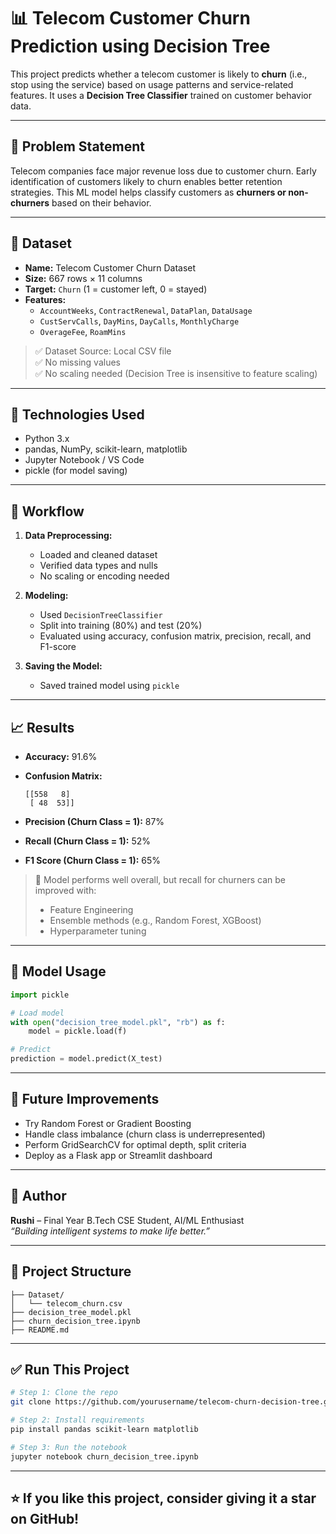 # 📊 Telecom Customer Churn Prediction using Decision Tree

This project predicts whether a telecom customer is likely to **churn** (i.e., stop using the service) based on usage patterns and service-related features. It uses a **Decision Tree Classifier** trained on customer behavior data.

---

## 🧠 Problem Statement

Telecom companies face major revenue loss due to customer churn. Early identification of customers likely to churn enables better retention strategies. This ML model helps classify customers as **churners or non-churners** based on their behavior.

---

## 📁 Dataset

- **Name:** Telecom Customer Churn Dataset  
- **Size:** 667 rows × 11 columns  
- **Target:** `Churn` (1 = customer left, 0 = stayed)  
- **Features:**  
  - `AccountWeeks`, `ContractRenewal`, `DataPlan`, `DataUsage`  
  - `CustServCalls`, `DayMins`, `DayCalls`, `MonthlyCharge`  
  - `OverageFee`, `RoamMins`  

> ✅ Dataset Source: Local CSV file  
> ✅ No missing values  
> ✅ No scaling needed (Decision Tree is insensitive to feature scaling)

---

## 🔧 Technologies Used

- Python 3.x  
- pandas, NumPy, scikit-learn, matplotlib  
- Jupyter Notebook / VS Code  
- pickle (for model saving)

---

## 🚀 Workflow

1. **Data Preprocessing:**  
   - Loaded and cleaned dataset  
   - Verified data types and nulls  
   - No scaling or encoding needed

2. **Modeling:**  
   - Used `DecisionTreeClassifier`  
   - Split into training (80%) and test (20%)  
   - Evaluated using accuracy, confusion matrix, precision, recall, and F1-score

3. **Saving the Model:**  
   - Saved trained model using `pickle`

---

## 📈 Results

- **Accuracy:** 91.6%  
- **Confusion Matrix:**  
  ```
  [[558   8]
   [ 48  53]]
  ```

- **Precision (Churn Class = 1):** 87%  
- **Recall (Churn Class = 1):** 52%  
- **F1 Score (Churn Class = 1):** 65%

> 🔎 Model performs well overall, but recall for churners can be improved with:
> - Feature Engineering  
> - Ensemble methods (e.g., Random Forest, XGBoost)  
> - Hyperparameter tuning

---

## 💾 Model Usage

```python
import pickle

# Load model
with open("decision_tree_model.pkl", "rb") as f:
    model = pickle.load(f)

# Predict
prediction = model.predict(X_test)
```

---

## 🧠 Future Improvements

- Try Random Forest or Gradient Boosting  
- Handle class imbalance (churn class is underrepresented)  
- Perform GridSearchCV for optimal depth, split criteria  
- Deploy as a Flask app or Streamlit dashboard

---

## 📌 Author

**Rushi** – Final Year B.Tech CSE Student, AI/ML Enthusiast  
_“Building intelligent systems to make life better.”_

---

## 📂 Project Structure

```
├── Dataset/
│   └── telecom_churn.csv
├── decision_tree_model.pkl
├── churn_decision_tree.ipynb
├── README.md
```

---

## ✅ Run This Project

```bash
# Step 1: Clone the repo
git clone https://github.com/yourusername/telecom-churn-decision-tree.git

# Step 2: Install requirements
pip install pandas scikit-learn matplotlib

# Step 3: Run the notebook
jupyter notebook churn_decision_tree.ipynb
```

---

## ⭐️ If you like this project, consider giving it a star on GitHub!
